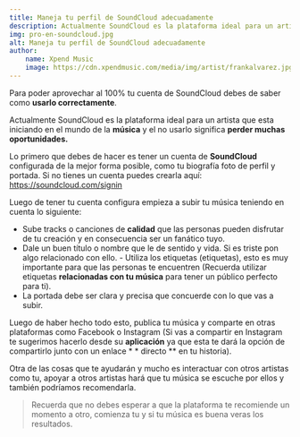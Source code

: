 ```yaml
---
title: Maneja tu perfil de SoundCloud adecuadamente
description: Actualmente SoundCloud es la plataforma ideal para un artista que esta iniciando en el mundo de la música y el no usarlo significa perder muchas oportunidades.
img: pro-en-soundcloud.jpg
alt: Maneja tu perfil de SoundCloud adecuadamente
author:
    name: Xpend Music
    image: https://cdn.xpendmusic.com/media/img/artist/frankalvarez.jpg
---
```


Para poder aprovechar al 100% tu cuenta de SoundCloud debes de saber como **usarlo correctamente**.

Actualmente SoundCloud es la plataforma ideal para un artista que esta iniciando en el mundo de la **música** y el no usarlo significa **perder muchas oportunidades.**

Lo primero que debes de hacer es tener un cuenta de **SoundCloud** configurada de la mejor forma posible, como tu biografía foto de perfil y portada. Si no tienes un cuenta puedes crearla aquí: <a href="https://soundcloud.com/signin" target="_blank">https://soundcloud.com/signin</a>

Luego de tener tu cuenta configura empieza a subir tu música teniendo en cuenta lo siguiente:

- Sube tracks o canciones de **calidad** que las personas pueden disfrutar de tu creación y en consecuencia ser un fanático tuyo. 
- Dale un buen título o nombre que le de sentido y vida. Si es triste pon algo relacionado con ello. - Utiliza los etiquetas (etiquetas), esto es muy importante para que las personas te encuentren (Recuerda utilizar etiquetas **relacionadas con tu música** para tener un público perfecto para ti).
- La portada debe ser clara y precisa que concuerde con lo que vas a subir.

Luego de haber hecho todo esto, publica tu música y comparte en otras plataformas como Facebook o Instagram (Si vas a compartir en Instagram te sugerimos hacerlo desde su **aplicación** ya que esta te dará la opción de compartirlo junto con un enlace *                                                                                                                                         * directo ** en tu historia).

Otra de las cosas que te ayudarán y mucho es interactuar con otros artistas como tu, apoyar a otros artistas hará que tu música se escuche por ellos y también podríamos recomendarla.

> Recuerda que no debes esperar a que la plataforma te recomiende un momento a otro, comienza tu y si tu música es buena veras los resultados. 